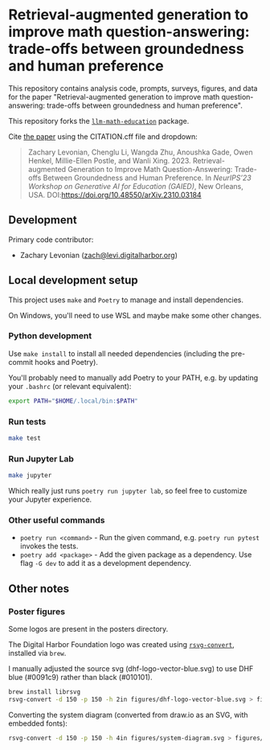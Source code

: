 # Retrieval-augmented generation to improve math question-answering: trade-offs between groundedness and human preference

This repository contains analysis code, prompts, surveys, figures, and data for the paper "Retrieval-augmented generation to improve math question-answering: trade-offs between groundedness and human preference".

This repository forks the [`llm-math-education`](https://github.com/DigitalHarborFoundation/llm-math-education) package.

Cite [the paper](https://arxiv.org/abs/2310.03184) using the CITATION.cff file and dropdown:

>Zachary Levonian, Chenglu Li, Wangda Zhu, Anoushka Gade, Owen Henkel, Millie-Ellen Postle, and Wanli Xing. 2023. Retrieval-augmented Generation to Improve Math Question-Answering: Trade-offs Between Groundedness and Human Preference. In _NeurIPS’23 Workshop on Generative AI for Education (GAIED)_, New Orleans, USA. DOI:https://doi.org/10.48550/arXiv.2310.03184

## Development

Primary code contributor:

 - Zachary Levonian (<zach@levi.digitalharbor.org>)

## Local development setup

This project uses `make` and `Poetry` to manage and install dependencies.

On Windows, you'll need to use WSL and maybe make some other changes.

### Python development

Use `make install` to install all needed dependencies (including the pre-commit hooks and Poetry).

You'll probably need to manually add Poetry to your PATH, e.g. by updating your `.bashrc` (or relevant equivalent):

```bash
export PATH="$HOME/.local/bin:$PATH"
```

### Run tests

```bash
make test
```

### Run Jupyter Lab

```bash
make jupyter
```

Which really just runs `poetry run jupyter lab`, so feel free to customize your Jupyter experience.

### Other useful commands

 - `poetry run <command>` - Run the given command, e.g. `poetry run pytest` invokes the tests.
 - `poetry add <package>` - Add the given package as a dependency. Use flag `-G dev` to add it as a development dependency.

 ## Other notes

 ### Poster figures

Some logos are present in the posters directory.

The Digital Harbor Foundation logo was created using [`rsvg-convert`](https://man.archlinux.org/man/rsvg-convert.1.en), installed via `brew`.

I manually adjusted the source svg (dhf-logo-vector-blue.svg) to use DHF blue (#0091c9) rather than black (#010101).

```bash
brew install librsvg
rsvg-convert -d 150 -p 150 -h 2in figures/dhf-logo-vector-blue.svg > figures/dhf-poster-logo.png
```

Converting the system diagram (converted from draw.io as an SVG, with embedded fonts):

```bash
rsvg-convert -d 150 -p 150 -h 4in figures/system-diagram.svg > figures/system-diagram-poster.png
```
